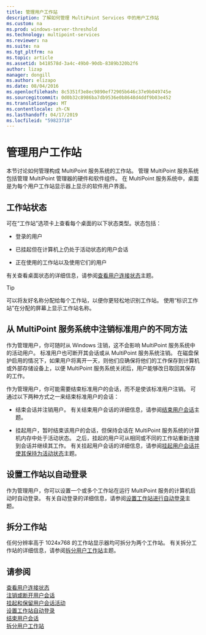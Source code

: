 ```yaml
---
title: 管理用户工作站
description: 了解如何管理 MultiPoint Services 中的用户工作站
ms.custom: na
ms.prod: windows-server-threshold
ms.technology: multipoint-services
ms.reviewer: na
ms.suite: na
ms.tgt_pltfrm: na
ms.topic: article
ms.assetid: b418578d-3a4c-49b0-90db-8389b320b2f6
author: lizap
manager: dongill
ms.author: elizapo
ms.date: 08/04/2016
ms.openlocfilehash: 8c5351f3e8ec9890ef72905b646c37e9b049745e
ms.sourcegitcommit: 0d0b32c8986ba7db9536e0b8648d4ddf9b03e452
ms.translationtype: MT
ms.contentlocale: zh-CN
ms.lasthandoff: 04/17/2019
ms.locfileid: "59823718"
---
```

# <a name="manage-user-stations"></a>管理用户工作站
本节讨论如何管理构成 MultiPoint 服务系统的工作站。 管理 MultiPoint 服务系统包括管理 MultiPoint 管理器的硬件和软件组件。 在 MultiPoint 服务系统中，桌面是为每个用户工作站显示器上显示的软件用户界面。  
  
## <a name="station-status"></a>工作站状态  
可在“工作站”选项卡上查看每个桌面的以下状态类型。状态包括：  
  
-   登录的用户  
  
-   已挂起但在计算机上仍处于活动状态的用户会话  
  
-   正在使用的工作站以及使用它们的用户  
  
有关查看桌面状态的详细信息，请参阅[查看用户连接状态](View-User-Connection-Status.md)主题。  

>[!TIP] 
> 可以将友好名称分配给每个工作站，以便你更轻松地识别工作站。 使用“标识工作站”在分配的屏幕上显示工作站名称。
  
## <a name="different-ways-to-log-standard-users-off-of-the-multipoint-services-system"></a>从 MultiPoint 服务系统中注销标准用户的不同方法  
作为管理用户，你可随时从 Windows 注销，这不会影响 MultiPoint 服务系统中的活动用户。 标准用户也可断开其会话或从 MultiPoint 服务系统注销。 在磁盘保护启用的情况下，如果用户将离开一天，则他们应确保将他们的工作保存到计算机或外部存储设备上，以便 MultiPoint 服务系统关闭后，用户能够改日取回其保存的工作。  
  
作为管理用户，你可能需要结束标准用户的会话，而不是使该标准用户注销。 可通过以下两种方式之一来结束标准用户的会话：  
  
-   结束会话并注销用户。 有关结束用户会话的详细信息，请参阅[结束用户会话](End-a-User-Session.md)主题。  
  
-   挂起用户，暂时结束该用户的会话，但保持会话在 MultiPoint 服务系统的计算机内存中处于活动状态。 之后，挂起的用户可从相同或不同的工作站重新连接到会话并继续其工作。 有关挂起用户会话的详细信息，请参阅[挂起用户会话并使其保持为活动状态](Suspend-and-Leave-User-Session-Active.md)主题。  
  
## <a name="set-a-station-to-automatically-log-on"></a>设置工作站以自动登录  
作为管理用户，你可以设置一个或多个工作站在运行 MultiPoint 服务的计算机启动时自动登录。 有关自动登录的详细信息，请参阅[设置工作站进行自动登录](Set-up-a-Station-for-Automatic-Logon.md)主题。  
  
## <a name="split-a-station"></a>拆分工作站  
任何分辨率高于 1024x768 的工作站显示器均可拆分为两个工作站。 有关拆分工作站的详细信息，请参阅[拆分用户工作站](Split-a-User-Station.md)主题。  
  
## <a name="see-also"></a>请参阅  
[查看用户连接状态](View-User-Connection-Status.md)  
[注销或断开用户会话](Log-off-or-Disconnect-User-Sessions.md)  
[挂起和保留用户会话活动](Suspend-and-Leave-User-Session-Active.md)  
[设置工作站自动登录](Set-up-a-Station-for-Automatic-Logon.md)  
[结束用户会话](End-a-User-Session.md)  
[拆分用户工作站](Split-a-User-Station.md)